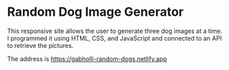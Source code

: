 # Random Dog Image Generator

This responsive site allows the user to generate three dog images
at a time. I programmed it using HTML, CSS, and JavaScript and connected
to an API to retrieve the pictures.

The address is https://gabholli-random-dogs.netlify.app
